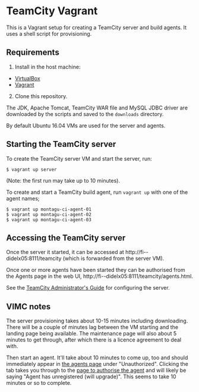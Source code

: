 # TeamCity Vagrant

This is a Vagrant setup for creating a TeamCity server and build agents. It uses a shell script for provisioning.

## Requirements

1. Install in the host machine:
* [VirtualBox](https://www.virtualbox.org/wiki/Downloads)
* [Vagrant](https://www.vagrantup.com/downloads.html)
2. Clone this repository.

The JDK, Apache Tomcat, TeamCity WAR file and MySQL JDBC driver are downloaded by the scripts and saved to the `downloads` directory.

By default Ubuntu 16.04 VMs are used for the server and agents.

## Starting the TeamCity server

To create the TeamCity server VM and start the server, run:

    $ vagrant up server

(Note: the first run may take up to 10 minutes).

To create and start a TeamCity build agent, run `vagrant up` with one of the agent names;

    $ vagrant up montagu-ci-agent-01
    $ vagrant up montagu-ci-agent-02
    $ vagrant up montagu-ci-agent-03

## Accessing the TeamCity server

Once the server it started, it can be accessed at http://fi--didelx05:8111/teamcity (which is forwarded from the server VM).

Once one or more agents have been started they can be authorised from the Agents page in the web UI, http://fi--didelx05:8111/teamcity/agents.html.

See the [TeamCity Administrator's Guide](https://confluence.jetbrains.com/display/TCD9/Administrator%27s+Guide) for configuring the server.

## VIMC notes

The server provisioning takes about 10-15 minutes including downloading.  There will be a couple of minutes lag between the VM starting and the landing page being available.  The maintenance page will also about 5 minutes to get through, after which there is a licence agreement to deal with.

Then start an agent.  It'll take about 10 minutes to come up, too and should immediately appear in [the agents page](http://fi--didelx05:8111/teamcity/agents.html) under "Unauthorized".  Clicking the tab takes you through to the [page to authorise the agent](http://fi--didelx05:8111/teamcity/agents.html?tab=unauthorizedAgents) and will likely be saying "Agent has unregistered (will upgrade)".  This seems to take 10 minutes or so to complete.
